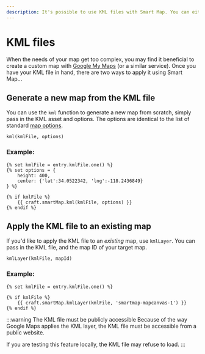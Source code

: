 ```yaml
---
description: It's possible to use KML files with Smart Map. You can either apply a KML file to an existing map, or generate a new map on the fly.
---
```


# KML files

When the needs of your map get too complex, you may find it beneficial to create a custom map with [Google My Maps](https://www.google.com/maps/about/mymaps/) (or a similar service). Once you have your KML file in hand, there are two ways to apply it using Smart Map...

## Generate a new map from the KML file

You can use the `kml` function to generate a new map from scratch, simply pass in the KML asset and options. The options are identical to the list of standard [map options](/customizing-the-map-in-twig/).

```twig
kml(kmlFile, options)
```

### Example:

```twig
{% set kmlFile = entry.kmlFile.one() %}
{% set options = {
    height: 400,
    center: {'lat':34.0522342, 'lng':-118.2436849}
} %}

{% if kmlFile %}
    {{ craft.smartMap.kml(kmlFile, options) }}
{% endif %}
```

## Apply the KML file to an existing map

If you'd like to apply the KML file to an _existing_ map, use `kmlLayer`. You can pass in the KML file, and the map ID of your target map.

```twig
kmlLayer(kmlFile, mapId)
```

### Example:

```twig
{% set kmlFile = entry.kmlFile.one() %}

{% if kmlFile %}
    {{ craft.smartMap.kmlLayer(kmlFile, 'smartmap-mapcanvas-1') }}
{% endif %}
```

:::warning The KML file must be publicly accessible
Because of the way Google Maps applies the KML layer, the KML file must be accessible from a public website.

If you are testing this feature locally, the KML file may refuse to load.
:::
